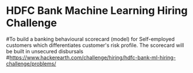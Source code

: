 # HDFC Bank Machine Learning Hiring Challenge
#To build a banking behavioural scorecard (model) for Self-employed customers which differentiates customer's risk profile. 
The scorecard will be built in unsecured disbursals
#https://www.hackerearth.com/challenge/hiring/hdfc-bank-ml-hiring-challenge/problems/
